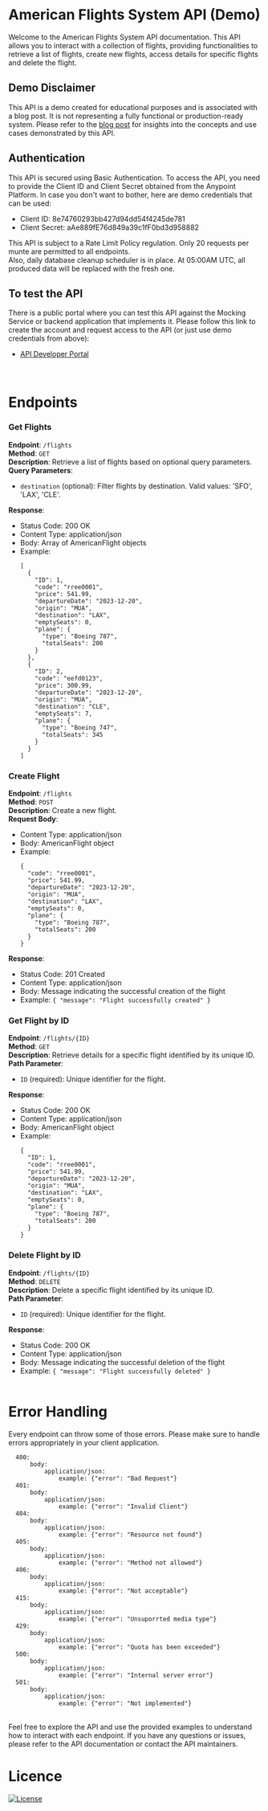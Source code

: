 # American Flights System API (Demo)
Welcome to the American Flights System API documentation. This API allows you to interact with a collection of flights, providing functionalities to retrieve a list of flights, create new flights, access details for specific flights and delete the flight.

## Demo Disclaimer
This API is a demo created for educational purposes and is associated with a blog post. It is not representing a fully functional or production-ready system. Please refer to the [blog post](https://www.example.com/blog-post) for insights into the concepts and use cases demonstrated by this API.

## Authentication
This API is secured using Basic Authentication. To access the API, you need to provide the Client ID and Client Secret obtained from the Anypoint Platform.
In case you don't want to bother, here are demo credentials that can be used:
- Client ID: 8e74760293bb427d94dd54f4245de781
- Client Secret: aAe889fE76d849a39c1fF0bd3d958882

This API is subject to a Rate Limit Policy regulation. Only 20 requests per munte are permitted to all endpoints. <br>
Also, daily database cleanup scheduler is in place. At 05:00AM UTC, all produced data will be replaced with the fresh one.
<br>

## To test the API
There is a public portal where you can test this API against the Mocking Service or backend application that implements it.
Please follow this link to create the account and request access to the API (or just use demo credentials from above):
- [API Developer Portal](https://anypoint.mulesoft.com/exchange/portals/productdock-48/)

<br>

# Endpoints
### Get Flights
**Endpoint**: `/flights`  
**Method**: `GET`  
**Description**: Retrieve a list of flights based on optional query parameters.  
**Query Parameters**:
- `destination` (optional): Filter flights by destination. Valid values: 'SFO', 'LAX', 'CLE'.  

**Response**:
- Status Code: 200 OK
- Content Type: application/json
- Body: Array of AmericanFlight objects
- Example:
  ```
  [
    {
      "ID": 1,
      "code": "rree0001",
      "price": 541.99,
      "departureDate": "2023-12-20",
      "origin": "MUA",
      "destination": "LAX",
      "emptySeats": 0,
      "plane": {
        "type": "Boeing 787",
        "totalSeats": 200
      }
    },
    {
      "ID": 2,
      "code": "eefd0123",
      "price": 300.99,
      "departureDate": "2023-12-20",
      "origin": "MUA",
      "destination": "CLE",
      "emptySeats": 7,
      "plane": {
        "type": "Boeing 747",
        "totalSeats": 345
      }
    }
  ]
  ```

### Create Flight
**Endpoint**: `/flights`  
**Method**: `POST`  
**Description**: Create a new flight.  
**Request Body**:
- Content Type: application/json
- Body: AmericanFlight object
- Example: 
  ```
  {
    "code": "rree0001",
    "price": 541.99,
    "departureDate": "2023-12-20",
    "origin": "MUA",
    "destination": "LAX",
    "emptySeats": 0,
    "plane": {
      "type": "Boeing 787",
      "totalSeats": 200
    }
  }
  ```

**Response**:
- Status Code: 201 Created
- Content Type: application/json
- Body: Message indicating the successful creation of the flight
- Example: `{ "message": "Flight successfully created" }`

### Get Flight by ID
**Endpoint**: `/flights/{ID}`  
**Method**: `GET`  
**Description**: Retrieve details for a specific flight identified by its unique ID.  
**Path Parameter**:
- `ID` (required): Unique identifier for the flight.

**Response**:
- Status Code: 200 OK
- Content Type: application/json
- Body: AmericanFlight object
- Example: 
  ```
  {
    "ID": 1,
    "code": "rree0001",
    "price": 541.99,
    "departureDate": "2023-12-20",
    "origin": "MUA",
    "destination": "LAX",
    "emptySeats": 0,
    "plane": {
      "type": "Boeing 787",
      "totalSeats": 200
    }
  }
  ```

### Delete Flight by ID
**Endpoint**: `/flights/{ID}`  
**Method**: `DELETE`  
**Description**: Delete a specific flight identified by its unique ID.  
**Path Parameter**:
- `ID` (required): Unique identifier for the flight.

**Response**:
- Status Code: 200 OK
- Content Type: application/json
- Body: Message indicating the successful deletion of the flight
- Example: `{ "message": "Flight successfully deleted" }`
<br><br>

# Error Handling
Every endpoint can throw some of those errors. Please make sure to handle errors appropriately in your client application.
```
  400:
      body:
          application/json:
              example: {"error": "Bad Request"}
  401:
      body:
          application/json:
              example: {"error": "Invalid Client"}
  404:
      body:
          application/json:
              example: {"error": "Resource not found"}
  405:
      body:
          application/json:
              example: {"error": "Method not allowed"}
  406:
      body:
          application/json:
              example: {"error": "Not acceptable"}
  415:
      body:
          application/json:
              example: {"error": "Unsuporrted media type"}
  429:
      body:
          application/json:
              example: {"error": "Quota has been exceeded"}
  500:
      body:
          application/json:
              example: {"error": "Internal server error"}
  501:
      body:
          application/json:
              example: {"error": "Not implemented"}
```
<brb><br>
Feel free to explore the API and use the provided examples to understand how to interact with each endpoint. If you have any questions or issues, please refer to the API documentation or contact the API maintainers.

# Licence
[![License](https://img.shields.io/badge/License-Apache_2.0-blue.svg)](https://opensource.org/licenses/Apache-2.0)
